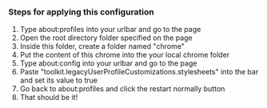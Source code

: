 ### Steps for applying this configuration
<ol>
  <li>Type about:profiles into your urlbar and go to the page</li>  
  <li>Open the root directory folder specified on the page</li>  
  <li>Inside this folder, create a folder named "chrome"</li>  
  <li>Put the content of this chrome into the your local chrome folder</li>  
  <li>Type about:config into your urlbar and go to the page</li>
  <li>Paste "toolkit.legacyUserProfileCustomizations.stylesheets" into the bar and set its value to true</li>
  <li>Go back to about:profiles and click the restart normally button</li>
  <li>That should be it!</li>
</ol>
